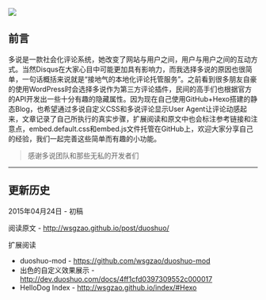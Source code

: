 ![](http://i.v2ex.co/kNlD5E2c.png)

## 前言
多说是一款社会化评论系统，她改变了网站与用户之间，用户与用户之间的互动方式。当然Disqus在大家心目中可能更加具有影响力，而我选择多说的原因也很简单，一句话概括来说就是“接地气的本地化评论托管服务”。之前看到很多朋友自豪的使用WordPress时会选择多说作为第三方评论插件，民间的高手们也根据官方的API开发出一些十分有趣的隐藏属性。因为现在自己使用GitHub+Hexo搭建的静态Blog，也希望通过多说自定义CSS和多说评论显示User Agent让评论动感起来，文章记录了自己所执行的真实步骤，扩展阅读和原文中也会标注参考链接和注意点，embed.default.css和embed.js文件托管在GitHub上，欢迎大家分享自己的经验，我们一起完善这些简单而有趣的小功能。

>感谢多说团队和那些无私的开发者们

---

## 更新历史

2015年04月24日 - 初稿

阅读原文 - http://wsgzao.github.io/post/duoshuo/

扩展阅读

- duoshuo-mod - https://github.com/wsgzao/duoshuo-mod
- 出色的自定义效果展示 - http://dev.duoshuo.com/docs/4ff1cfd0397309552c000017
- HelloDog Index - http://wsgzao.github.io/index/#Hexo 